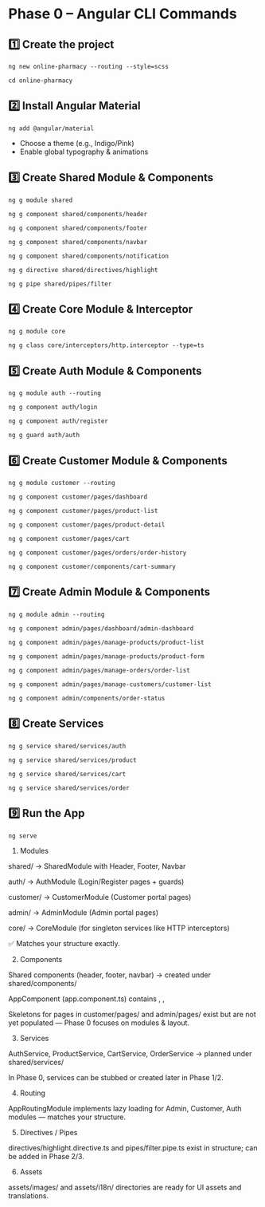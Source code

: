 # Phase 0 – Angular CLI Commands

## 1️⃣ Create the project

`ng new online-pharmacy --routing --style=scss`

`cd online-pharmacy`

## 2️⃣ Install Angular Material

`ng add @angular/material`

- Choose a theme (e.g., Indigo/Pink)
- Enable global typography & animations

## 3️⃣ Create Shared Module & Components

`ng g module shared`

`ng g component shared/components/header`

`ng g component shared/components/footer`

`ng g component shared/components/navbar`

`ng g component shared/components/notification`

`ng g directive shared/directives/highlight`

`ng g pipe shared/pipes/filter`

## 4️⃣ Create Core Module & Interceptor

`ng g module core`

`ng g class core/interceptors/http.interceptor --type=ts`

## 5️⃣ Create Auth Module & Components

`ng g module auth --routing`

`ng g component auth/login`

`ng g component auth/register`

`ng g guard auth/auth`

## 6️⃣ Create Customer Module & Components

`ng g module customer --routing`

`ng g component customer/pages/dashboard`

`ng g component customer/pages/product-list`

`ng g component customer/pages/product-detail`

`ng g component customer/pages/cart`

`ng g component customer/pages/orders/order-history`

`ng g component customer/components/cart-summary`

## 7️⃣ Create Admin Module & Components

`ng g module admin --routing`

`ng g component admin/pages/dashboard/admin-dashboard`

`ng g component admin/pages/manage-products/product-list`

`ng g component admin/pages/manage-products/product-form`

`ng g component admin/pages/manage-orders/order-list`

`ng g component admin/pages/manage-customers/customer-list`

`ng g component admin/components/order-status`

## 8️⃣ Create Services

`ng g service shared/services/auth`

`ng g service shared/services/product`

`ng g service shared/services/cart`

`ng g service shared/services/order`

## 9️⃣ Run the App

`ng serve`


1. Modules

shared/ → SharedModule with Header, Footer, Navbar

auth/ → AuthModule (Login/Register pages + guards)

customer/ → CustomerModule (Customer portal pages)

admin/ → AdminModule (Admin portal pages)

core/ → CoreModule (for singleton services like HTTP interceptors)

✅ Matches your structure exactly.

2. Components

Shared components (header, footer, navbar) → created under shared/components/

AppComponent (app.component.ts) contains <app-header>, <router-outlet>, <app-footer>

Skeletons for pages in customer/pages/ and admin/pages/ exist but are not yet populated — Phase 0 focuses on modules & layout.

3. Services

AuthService, ProductService, CartService, OrderService → planned under shared/services/

In Phase 0, services can be stubbed or created later in Phase 1/2.

4. Routing

AppRoutingModule implements lazy loading for Admin, Customer, Auth modules — matches your structure.

5. Directives / Pipes

directives/highlight.directive.ts and pipes/filter.pipe.ts exist in structure; can be added in Phase 2/3.

6. Assets

assets/images/ and assets/i18n/ directories are ready for UI assets and translations.

